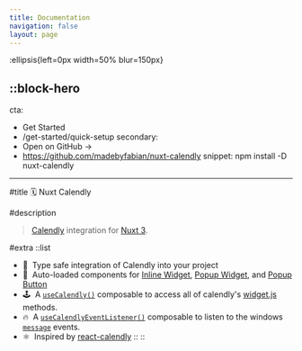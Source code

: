 ```yaml
---
title: Documentation
navigation: false
layout: page
---
```


:ellipsis{left=0px width=50% blur=150px}

::block-hero
---
cta:
  - Get Started
  - /get-started/quick-setup
secondary:
  - Open on GitHub →
  - https://github.com/madebyfabian/nuxt-calendly
snippet: npm install -D nuxt-calendly

---

#title
🗓️ Nuxt Calendly

#description
> [Calendly](https://www.calendly.com) integration for [Nuxt 3](https://nuxt.com). 

#extra
  ::list
  - 💪 &nbsp;Type safe integration of Calendly into your project
  - 🧱 &nbsp;Auto-loaded components for [Inline Widget](/components/inline-widget), [Popup Widget](/components/popup-widget), and [Popup Button](/popup-button)
  - 🕹️ &nbsp;A [`useCalendly()`](/composables/use-calendly) composable to access all of calendly's [widget.js](https://assets.calendly.com/assets/external/widget.js) methods.
  - 🔥 &nbsp;A [`useCalendlyEventListener()`](/composables/use-calendly-event-listener) composable to listen to the windows [`message`](https://developer.calendly.com/api-docs/ZG9jOjI3ODM2MTAz-notifying-the-parent-window) events.
  - ⚛️ &nbsp;Inspired by [react-calendly](https://github.com/tcampb/react-calendly)
  ::
::
